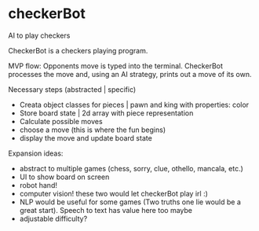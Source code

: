 # checkerBot
AI to play checkers

CheckerBot is a checkers playing program. 

MVP flow: Opponents move is typed into the terminal. CheckerBot processes the move and, using an AI strategy, prints out a move of its own.

Necessary steps (abstracted | specific)
- Creata object classes for pieces | pawn and king with properties: color
- Store board state | 2d array with piece representation
- Calculate possible moves
- choose a move (this is where the fun begins)
- display the move and update board state


Expansion ideas:
- abstract to multiple games (chess, sorry, clue, othello, mancala, etc.)
- UI to show board on screen
- robot hand!
- computer vision! these two would let checkerBot play irl :)
- NLP would be useful for some games (Two truths one lie would be a great start). Speech to text has value here too maybe
- adjustable difficulty?
